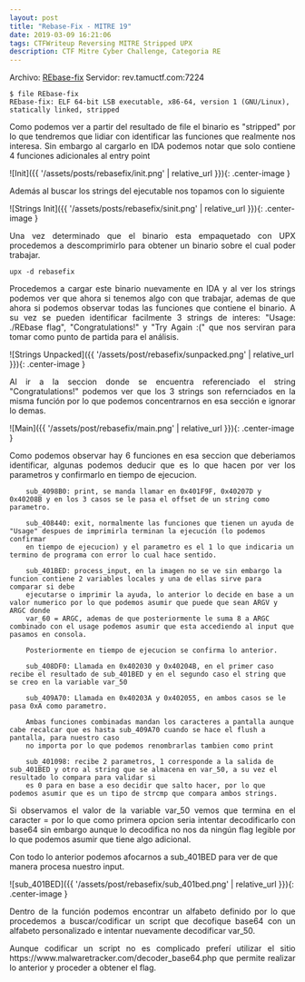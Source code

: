 ```yaml
---
layout: post
title: "Rebase-Fix - MITRE 19"
date: 2019-03-09 16:21:06
tags: CTFWriteup Reversing MITRE Stripped UPX
description: CTF Mitre Cyber Challenge, Categoria RE
---
```


Archivo: [REbase-fix](/assets/posts/rebasefix/rebasefix)
Servidor: rev.tamuctf.com:7224

```
$ file REbase-fix
REbase-fix: ELF 64-bit LSB executable, x86-64, version 1 (GNU/Linux), statically linked, stripped
```

<p style='text-align: justify;'>
Como podemos ver a partir del resultado de file el binario es "stripped" por lo que tendremos que lidiar con
identificar las funciones que realmente nos interesa. Sin embargo al cargarlo en IDA podemos notar que solo contiene
4 funciones adicionales al entry point
</p>

![Init]({{ '/assets/posts/rebasefix/init.png' | relative_url }}){: .center-image }

<p style='text-align: justify;'>
Además al buscar los strings del ejecutable nos topamos con lo siguiente
</p>

![Strings Init]({{ '/assets/posts/rebasefix/sinit.png' | relative_url }}){: .center-image }

<p style='text-align: justify;'>
Una vez determinado que el binario esta empaquetado con UPX procedemos a descomprimirlo para obtener un binario sobre 
el cual poder trabajar.
</p>

```
upx -d rebasefix
```

<p style='text-align: justify;'>
Procedemos a cargar este binario nuevamente en IDA y al ver los strings podemos ver que ahora si tenemos algo con que trabajar, 
ademas de que ahora si podemos observar todas las funciones que contiene el binario. A su vez se pueden identificar facilmente 3 strings
de interes: "Usage: ./REbase flag", "Congratulations!" y "Try Again :(" que nos serviran para tomar como punto de partida para el análisis.
</p>

![Strings Unpacked]({{ '/assets/post/rebasefix/sunpacked.png' | relative_url }}){: .center-image }

<p style='text-align: justify;'>
Al ir a la seccion donde se encuentra referenciado el string "Congratulations!" podemos ver que los 3 strings son refernciados en la misma función
por lo que podemos concentrarnos en esa sección e ignorar lo demas.
</p>

![Main]({{ '/assets/post/rebasefix/main.png' | relative_url }}){: .center-image }

<p style='text-align: justify;'>
Como podemos observar hay 6 funciones en esa seccion que deberiamos identificar, algunas podemos deducir que es lo que hacen por ver los parametros
y confirmarlo en tiempo de ejecucion.
</p>

```
	sub_4098B0: print, se manda llamar en 0x401F9F, 0x40207D y 0x40208B y en los 3 casos se le pasa el offset de un string como parametro.
```

```
	sub_408440: exit, normalmente las funciones que tienen un ayuda de "Usage" despues de imprimirla terminan la ejecución (lo podemos confirmar 
	en tiempo de ejecucion) y el parametro es el 1 lo que indicaria un termino de programa con error lo cual hace sentido.
```

```
	sub_401BED: process_input, en la imagen no se ve sin embargo la funcion contiene 2 variables locales y una de ellas sirve para comparar si debe
	ejecutarse o imprimir la ayuda, lo anterior lo decide en base a un valor numerico por lo que podemos asumir que puede que sean ARGV y ARGC donde
	var_60 = ARGC, ademas de que posteriormente le suma 8 a ARGC combinado con el usage podemos asumir que esta accediendo al input que pasamos en consola.
	
	Posteriormente en tiempo de ejecucion se confirma lo anterior.
```

```
	sub_408DF0: Llamada en 0x402030 y 0x40204B, en el primer caso recibe el resultado de sub_401BED y en el segundo caso el string que se creo en la variable var_50
		
	sub_409A70: Llamada en 0x40203A y 0x402055, en ambos casos se le pasa 0xA como parametro.
	
	Ambas funciones combinadas mandan los caracteres a pantalla aunque cabe recalcar que es hasta sub_409A70 cuando se hace el flush a pantalla, para nuestro caso
	no importa por lo que podemos renombrarlas tambien como print
```

```
	sub_401098: recibe 2 parametros, 1 corresponde a la salida de sub_401BED y otro al string que se almacena en var_50, a su vez el resultado lo compara para validar si 
	es 0 para en base a eso decidir que salto hacer, por lo que podemos asumir que es un tipo de strcmp que compara ambos strings.
```
<p style='text-align: justify;'>
Si observamos el valor de la variable var_50 vemos que termina en el caracter = por lo que como primera opcion seria intentar decodificarlo con base64 sin embargo aunque lo decodifica
no nos da ningún flag legible por lo que podemos asumir que tiene algo adicional.

Con todo lo anterior podemos afocarnos a sub_401BED para ver de que manera procesa nuestro input.
</p>

![sub_401BED]({{ '/assets/post/rebasefix/sub_401bed.png' | relative_url }}){: .center-image }

<p style='text-align: justify;'>
	Dentro de la función podemos encontrar un alfabeto definido por lo que procedemos a buscar/codificar un script que decofique base64 con un alfabeto 
	personalizado e intentar nuevamente decodificar var_50.
</p>

<p style='text-align: justify;'>
Aunque codificar un script no es complicado preferí utilizar el sitio https://www.malwaretracker.com/decoder_base64.php que permite realizar lo anterior y proceder a obtener el flag.
</p>

